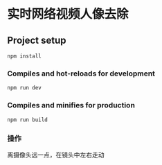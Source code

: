 # 实时网络视频人像去除



## Project setup
```
npm install
```

### Compiles and hot-reloads for development
```
npm run dev
```

### Compiles and minifies for production
```
npm run build
```

### 操作
离摄像头远一点，在镜头中左右走动

